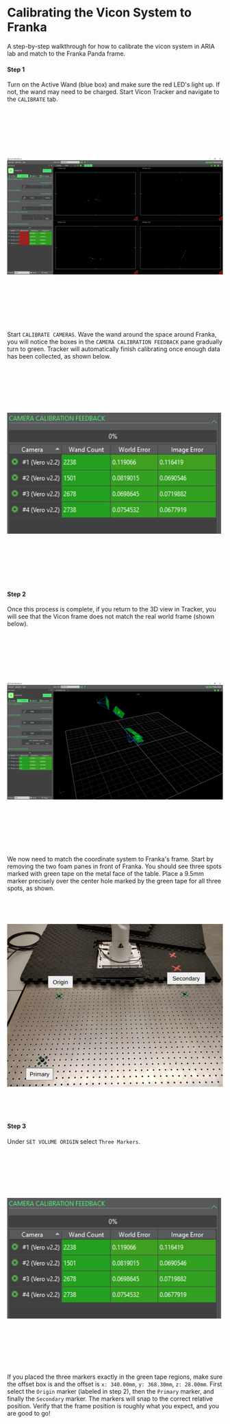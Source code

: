 # Calibrating the Vicon System to Franka
A step-by-step walkthrough for how to calibrate the vicon system in ARIA lab and match to the Franka Panda frame.

#### Step 1

Turn on the Active Wand (blue box) and make sure the red LED's light up. If not, the wand may need to be charged. Start Vicon Tracker and navigate to the `CALIBRATE` tab.

<img src="./assets/vicon_calibration/step_1.PNG"
     style="object-fit:contain;
        width:900px;
        height:500px" />

Start `CALIBRATE CAMERAS`. Wave the wand around the space around Franka, you will notice the boxes in the `CAMERA CALIBRATION FEEDBACK` pane gradually turn to green. Tracker will automatically finish calibrating once enough data has been collected, as shown below.

<img src="./assets/vicon_calibration/step_2.PNG"
     style="object-fit:contain;
        width:500px;
        height:500px" />

#### Step 2

Once this process is complete, if you return to the 3D view in Tracker, you will see that the Vicon frame does not match the real world frame (shown below).

<img src="./assets/vicon_calibration/step_3.PNG"
     style="object-fit:contain;
        width:900px;
        height:500px" />

We now need to match the coordinate system to Franka's frame. Start by removing the two foam panes in front of Franka. You should see three spots marked with green tape on the metal face of the table. Place a 9.5mm marker precisely over the center hole marked by the green tape for all three spots, as shown.

<img src="./assets/vicon_calibration/step_4.png"
     style="object-fit:contain;
        width:900px;
        height:500px" />

#### Step 3

Under `SET VOLUME ORIGIN` select `Three Markers`. 

<img src="./assets/vicon_calibration/step_2.PNG"
     style="object-fit:contain;
        width:500px;
        height:500px" />

If you placed the three markers exactly in the green tape regions, make sure the offset box is and the offset is `x: 340.00mm`, `y: 368.30mm`, `z: 28.00mm`. First select the `Origin` marker (labeled in step 2), then the `Primary` marker, and finally the `Secondary` marker. The markers will snap to the correct relative position. Verify that the frame position is roughly what you expect, and you are good to go!

